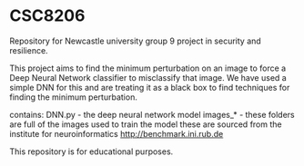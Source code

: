 # CSC8206
Repository for Newcastle university group 9 project in security and resilience. 

This project aims to find the minimum perturbation on an image to force a Deep Neural Network classifier to misclassify that image.
We have used a simple DNN for this and are treating it as a black box to find techniques for finding the minimum perturbation.

contains:
DNN.py - the deep neural network model
images_* - these folders are full of the images used to train the model these are sourced from the institute for neuroinformatics http://benchmark.ini.rub.de


This repository is for educational purposes.
